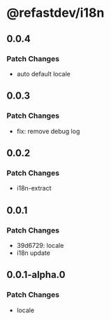 # @refastdev/i18n

## 0.0.4

### Patch Changes

- auto default locale

## 0.0.3

### Patch Changes

- fix: remove debug log

## 0.0.2

### Patch Changes

- i18n-extract

## 0.0.1

### Patch Changes

- 39d6729: locale
- i18n update

## 0.0.1-alpha.0

### Patch Changes

- locale
